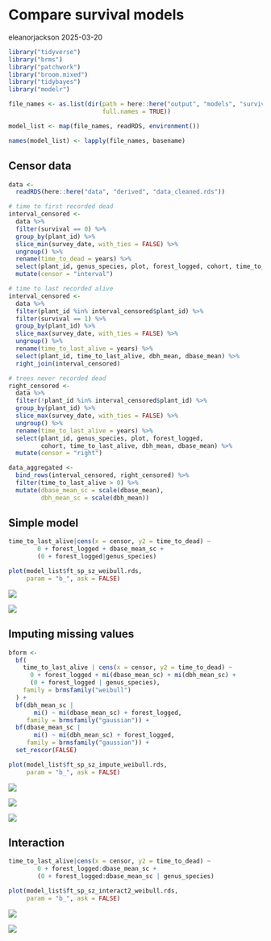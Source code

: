 # Compare survival models
eleanorjackson
2025-03-20

``` r
library("tidyverse")
library("brms")
library("patchwork")
library("broom.mixed")
library("tidybayes")
library("modelr")
```

``` r
file_names <- as.list(dir(path = here::here("output", "models", "survival"),
                          full.names = TRUE))

model_list <- map(file_names, readRDS, environment())

names(model_list) <- lapply(file_names, basename)
```

## Censor data

``` r
data <-
  readRDS(here::here("data", "derived", "data_cleaned.rds"))

# time to first recorded dead
interval_censored <-
  data %>%
  filter(survival == 0) %>%
  group_by(plant_id) %>%
  slice_min(survey_date, with_ties = FALSE) %>%
  ungroup() %>%
  rename(time_to_dead = years) %>%
  select(plant_id, genus_species, plot, forest_logged, cohort, time_to_dead) %>%
  mutate(censor = "interval")

# time to last recorded alive
interval_censored <-
  data %>%
  filter(plant_id %in% interval_censored$plant_id) %>%
  filter(survival == 1) %>%
  group_by(plant_id) %>%
  slice_max(survey_date, with_ties = FALSE) %>%
  ungroup() %>%
  rename(time_to_last_alive = years) %>%
  select(plant_id, time_to_last_alive, dbh_mean, dbase_mean) %>%
  right_join(interval_censored)

# trees never recorded dead
right_censored <-
  data %>%
  filter(!plant_id %in% interval_censored$plant_id) %>%
  group_by(plant_id) %>%
  slice_max(survey_date, with_ties = FALSE) %>%
  ungroup() %>%
  rename(time_to_last_alive = years) %>%
  select(plant_id, genus_species, plot, forest_logged,
         cohort, time_to_last_alive, dbh_mean, dbase_mean) %>%
  mutate(censor = "right")

data_aggregated <-
  bind_rows(interval_censored, right_censored) %>%
  filter(time_to_last_alive > 0) %>%
  mutate(dbase_mean_sc = scale(dbase_mean),
         dbh_mean_sc = scale(dbh_mean))
```

## Simple model

``` r
time_to_last_alive|cens(x = censor, y2 = time_to_dead) ~
        0 + forest_logged + dbase_mean_sc +
        (0 + forest_logged|genus_species)
```

``` r
plot(model_list$ft_sp_sz_weibull.rds,
     param = "b_", ask = FALSE)
```

![](figures/2025-03-07_compare-first-survival-models/unnamed-chunk-5-1.png)

![](figures/2025-03-07_compare-first-survival-models/unnamed-chunk-5-2.png)

## Imputing missing values

``` r
bform <-
  bf(
    time_to_last_alive | cens(x = censor, y2 = time_to_dead) ~
      0 + forest_logged + mi(dbase_mean_sc) + mi(dbh_mean_sc) +
      (0 + forest_logged | genus_species),
    family = brmsfamily("weibull")
  ) +
  bf(dbh_mean_sc |
       mi() ~ mi(dbase_mean_sc) + forest_logged,
     family = brmsfamily("gaussian")) +
  bf(dbase_mean_sc |
       mi() ~ mi(dbh_mean_sc) + forest_logged,
     family = brmsfamily("gaussian")) +
  set_rescor(FALSE)
```

``` r
plot(model_list$ft_sp_sz_impute_weibull.rds,
     param = "b_", ask = FALSE)
```

![](figures/2025-03-07_compare-first-survival-models/unnamed-chunk-7-1.png)

![](figures/2025-03-07_compare-first-survival-models/unnamed-chunk-7-2.png)

![](figures/2025-03-07_compare-first-survival-models/unnamed-chunk-7-3.png)

## Interaction

``` r
time_to_last_alive|cens(x = censor, y2 = time_to_dead) ~
        0 + forest_logged:dbase_mean_sc +
        (0 + forest_logged:dbase_mean_sc | genus_species)
```

``` r
plot(model_list$ft_sp_sz_interact2_weibull.rds,
     param = "b_", ask = FALSE)
```

![](figures/2025-03-07_compare-first-survival-models/unnamed-chunk-9-1.png)

![](figures/2025-03-07_compare-first-survival-models/unnamed-chunk-9-2.png)
